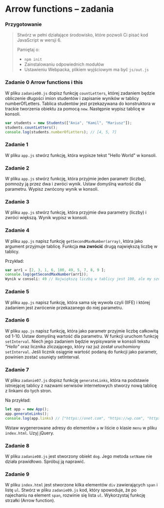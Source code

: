 # Arrow functions &ndash; zadania

### Przygotowanie

> Stwórz w pełni działające środowisko, które pozwoli Ci pisać kod JavaScript w wersji 6.
>
> Pamiętaj o:
> - ```npm init```
> - Zainstalowaniu odpowiednich modułów
> - Ustawieniu Webpacka, plikiem  wyjściowym  ma być `js/out.js`

### Zadanie 0 Arrow functions i this

W pliku ```zadanie00.js``` dopisz funkcję ```countLetters```, której zadaniem będzie obliczenie długości imion studentów i zapisanie wyników w tablicy numberOfLetters. Tablica studentów jest przekazywana do konstruktora w trackie tworzenia obiektu za pomocą ```new```.
Następnie wypisz tablicę w konsoli.

```JavaScript
var students = new Students(["Ania", "Kamil", "Mariusz"]);
students.countLetters();
console.log(students.numberOfLetters); // [4, 5, 7]
```

### Zadanie 1

W pliku ```app.js``` stwórz funkcję, która wypisze tekst "Hello World" w konsoli.

### Zadanie 2

W pliku ```app.js``` stwórz funkcję, która przyjmie jeden parametr (liczbę), pomnoży ją przez dwa i zwróci wynik. Ustaw domyślną wartość dla parametru. Wypisz zwrócony wynik w konsoli.

### Zadanie 3

W pliku ```app.js``` stwórz funkcję, która przyjmie dwa parametry (liczby) i zwróci większą. Wynik wypisz w konsoli.

### Zadanie 4

W pliku ```app.js```  napisz funkcję ```getSecondMaxNumber(array)```, która jako argument przyjmuje tablicę. Funkcja **ma zwrócić** drugą największą liczbę w tablicy.

Przykład:
```JavaScript
var arr1 = [2, 3, 1, 6, 100, 49, 5, 7, 8, 9 ];
console.log(getSecondMaxNumber(arr1));
Wynik w consoli: 49 // Największą liczbą w tablicy jest 100, ale my szukaliśmy drugiej największej więc odpowiedzią musi być 49 w tym przypadku
```

### Zadanie 5

W pliku ```app.js```  napisz funkcję, która sama się wywoła czyli (IIFE) i której zadaniem jest zwrócenie przekazanego do niej parametru.


### Zadanie 6

W pliku ```app.js``` napisz funkcję, która jako parametr przyjmie liczbę całkowitą od 1-10. Ustaw domyślną wartość dla parametru. W funkcji uruchom funkcję ```setInterval```. Niech jego zadaniem będzie wypisywanie w konsoli tekstu _"Hello"_ oraz licznika zliczającego, który raz już został uruchomiony ```setInterval```. Jeśli licznik osiągnie wartość podaną do funkcji jako parametr, powinien zostać usunięty setInterval.

### Zadanie 7

W pliku ```zadanie07.js``` dopisz funkcję ```generateLinks```, która na podstawie istniejącej tablicy z nazwami serwisów internetowych stworzy nową tablicę z linkami do tych stron.

Na przykład:

```JavaScript
let app = new App();
app.generateLinks();
console.log(app.links) // ["https://onet.com", "https://wp.com", "https://facebook.com"]
```

Wstaw wygenerowane adresy do elementów ```a``` w liście o klasie ```menu``` w pliku ```index.html```. Uzyj jQuery.

### Zadanie 8

W pliku ```zadanie08.js``` jest stworzony obiekt ```dog```. Jego metoda ```setName``` nie działa prawidłowo. Spróbuj ją naprawić.


### Zadanie 9

W pliku ```index.html``` jest stworzone kilka elementów  ```div``` zawierających ```span``` i listę ```ul```.
Stwórz w pliku ```zadanie09.js``` kod, który spowoduje, że po najechaniu na element ```span```, rozwinie się lista ```ul```.
Wykorzystaj funkcję strzałki (Arrow function).
